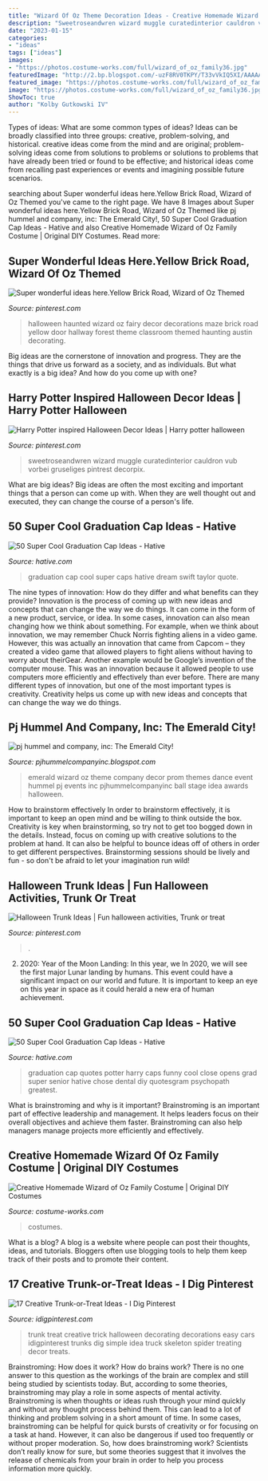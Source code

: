 ```yaml
---
title: "Wizard Of Oz Theme Decoration Ideas - Creative Homemade Wizard Of Oz Family Costume"
description: "Sweetroseandwren wizard muggle curatedinterior cauldron vub vorbei gruseliges pintrest decorpix"
date: "2023-01-15"
categories:
- "ideas"
tags: ["ideas"]
images:
- "https://photos.costume-works.com/full/wizard_of_oz_family36.jpg"
featuredImage: "http://2.bp.blogspot.com/-uzF8RV0TKPY/T33vVkIQ5XI/AAAAAAAABGI/81Vqy7Ejm4k/s1600/oz17.jpg"
featured_image: "https://photos.costume-works.com/full/wizard_of_oz_family36.jpg"
image: "https://photos.costume-works.com/full/wizard_of_oz_family36.jpg"
ShowToc: true
author: "Kolby Gutkowski IV"
---
```



Types of ideas: What are some common types of ideas?
Ideas can be broadly classified into three groups: creative, problem-solving, and historical. creative ideas come from the mind and are original; problem-solving ideas come from solutions to problems or solutions to problems that have already been tried or found to be effective; and historical ideas come from recalling past experiences or events and imagining possible future scenarios.

	

		
searching about Super wonderful ideas here.Yellow Brick Road, Wizard of Oz Themed you've came to the right page. We have 8 Images about Super wonderful ideas here.Yellow Brick Road, Wizard of Oz Themed like pj hummel and company, inc: The Emerald City!, 50 Super Cool Graduation Cap Ideas - Hative and also Creative Homemade Wizard of Oz Family Costume | Original DIY Costumes. Read more:
		
    
## Super Wonderful Ideas Here.Yellow Brick Road, Wizard Of Oz Themed

<img loading=lazy src="https://i.pinimg.com/736x/31/57/23/315723a2c6eefac6f315546463c1f29d--halloween-fairy-theme-halloween.jpg" onerror="this.onerror=null;this.src='https://tse3.mm.bing.net/th?id=OIP.XUgVUU2_J2Ac08gmRfaL6QHaFj&amp;pid=15.1';" alt="Super wonderful ideas here.Yellow Brick Road, Wizard of Oz Themed">

_Source: pinterest.com_

>halloween haunted wizard oz fairy decor decorations maze brick road yellow door hallway forest theme classroom themed haunting austin decorating. 

	

Big ideas are the cornerstone of innovation and progress. They are the things that drive us forward as a society, and as individuals. But what exactly is a big idea? And how do you come up with one?

    
## Harry Potter Inspired Halloween Decor Ideas | Harry Potter Halloween

<img loading=lazy src="https://i.pinimg.com/736x/88/90/d5/8890d53edc32f2dae5bad5a43fcce42b.jpg" onerror="this.onerror=null;this.src='https://tse1.mm.bing.net/th?id=OIP.vwnQ1rluNGr11yRqIhYyTQHaLH&amp;pid=15.1';" alt="Harry Potter inspired Halloween Decor Ideas | Harry potter halloween">

_Source: pinterest.com_

>sweetroseandwren wizard muggle curatedinterior cauldron vub vorbei gruseliges pintrest decorpix. 

	

What are big ideas?
Big ideas are often the most exciting and important things that a person can come up with. When they are well thought out and executed, they can change the course of a person's life.

    
## 50 Super Cool Graduation Cap Ideas - Hative

<img loading=lazy src="https://hative.com/wp-content/uploads/2016/04/graduation-caps/21-super-cool-graduation-cap-ideas.jpg" onerror="this.onerror=null;this.src='https://tse2.mm.bing.net/th?id=OIP.y7oppbydyGtmd30G3ru_YQHaF-&amp;pid=15.1';" alt="50 Super Cool Graduation Cap Ideas - Hative">

_Source: hative.com_

>graduation cap cool super caps hative dream swift taylor quote. 

	

The nine types of innovation: How do they differ and what benefits can they provide?
Innovation is the process of coming up with new ideas and concepts that can change the way we do things. It can come in the form of a new product, service, or idea. In some cases, innovation can also mean changing how we think about something. For example, when we think about innovation, we may remember Chuck Norris fighting aliens in a video game. However, this was actually an innovation that came from Capcom – they created a video game that allowed players to fight aliens without having to worry about theirGear. Another example would be Google’s invention of the computer mouse. This was an innovation because it allowed people to use computers more efficiently and effectively than ever before. There are many different types of innovation, but one of the most important types is creativity. Creativity helps us come up with new ideas and concepts that can change the way we do things.

    
## Pj Hummel And Company, Inc: The Emerald City!

<img loading=lazy src="http://2.bp.blogspot.com/-uzF8RV0TKPY/T33vVkIQ5XI/AAAAAAAABGI/81Vqy7Ejm4k/s1600/oz17.jpg" onerror="this.onerror=null;this.src='https://tse2.mm.bing.net/th?id=OIP.xnOv4E_GIe6ZVsbcxgC-EwHaFg&amp;pid=15.1';" alt="pj hummel and company, inc: The Emerald City!">

_Source: pjhummelcompanyinc.blogspot.com_

>emerald wizard oz theme company decor prom themes dance event hummel pj events inc pjhummelcompanyinc ball stage idea awards halloween. 

	

How to brainstorm effectively
In order to brainstorm effectively, it is important to keep an open mind and be willing to think outside the box. Creativity is key when brainstorming, so try not to get too bogged down in the details. Instead, focus on coming up with creative solutions to the problem at hand. It can also be helpful to bounce ideas off of others in order to get different perspectives. Brainstorming sessions should be lively and fun - so don't be afraid to let your imagination run wild!

    
## Halloween Trunk Ideas | Fun Halloween Activities, Trunk Or Treat

<img loading=lazy src="https://i.pinimg.com/736x/c4/80/0b/c4800b8b7e1752ed5eaa34f1b2d8209b.jpg" onerror="this.onerror=null;this.src='https://tse2.mm.bing.net/th?id=OIP.SRhlQbbdR6t5Y2SCUP46ywHaO0&amp;pid=15.1';" alt="Halloween Trunk Ideas | Fun halloween activities, Trunk or treat">

_Source: pinterest.com_

>. 

	

2) 2020: Year of the Moon Landing: In this year, we
In 2020, we will see the first major Lunar landing by humans. This event could have a significant impact on our world and future. It is important to keep an eye on this year in space as it could herald a new era of human achievement.

    
## 50 Super Cool Graduation Cap Ideas - Hative

<img loading=lazy src="https://hative.com/wp-content/uploads/2016/04/graduation-caps/26-super-cool-graduation-cap-ideas.jpg" onerror="this.onerror=null;this.src='https://tse4.mm.bing.net/th?id=OIP.G_S135x0vN6ZC_3GA8uU4wHaJ6&amp;pid=15.1';" alt="50 Super Cool Graduation Cap Ideas - Hative">

_Source: hative.com_

>graduation cap quotes potter harry caps funny cool close opens grad super senior hative chose dental diy quotesgram psychopath greatest. 

	

What is brainstroming and why is it important?
Brainstroming is an important part of effective leadership and management. It helps leaders focus on their overall objectives and achieve them faster. Brainstroming can also help managers manage projects more efficiently and effectively.

    
## Creative Homemade Wizard Of Oz Family Costume | Original DIY Costumes

<img loading=lazy src="https://photos.costume-works.com/full/wizard_of_oz_family36.jpg" onerror="this.onerror=null;this.src='https://tse2.mm.bing.net/th?id=OIP.MslWrzPJQVRmyswaTNJLxAHaK9&amp;pid=15.1';" alt="Creative Homemade Wizard of Oz Family Costume | Original DIY Costumes">

_Source: costume-works.com_

>costumes. 

	

What is a blog?
A blog is a website where people can post their thoughts, ideas, and tutorials. Bloggers often use blogging tools to help them keep track of their posts and to promote their content.

    
## 17 Creative Trunk-or-Treat Ideas - I Dig Pinterest

<img loading=lazy src="https://www.idigpinterest.com/wp-content/uploads/2013/10/skeleton.jpg" onerror="this.onerror=null;this.src='https://tse3.mm.bing.net/th?id=OIP.6jSyKrJnYVA4Wq44yYLPZgHaHa&amp;pid=15.1';" alt="17 Creative Trunk-or-Treat Ideas - I Dig Pinterest">

_Source: idigpinterest.com_

>trunk treat creative trick halloween decorating decorations easy cars idigpinterest trunks dig simple idea truck skeleton spider treating decor treats. 

	

Brainstroming: How does it work?
How do brains work? There is no one answer to this question as the workings of the brain are complex and still being studied by scientists today. But, according to some theories, brainstroming may play a role in some aspects of mental activity. Brainstroming is when thoughts or ideas rush through your mind quickly and without any thought process behind them. This can lead to a lot of thinking and problem solving in a short amount of time. In some cases, brainstroming can be helpful for quick bursts of creativity or for focusing on a task at hand. However, it can also be dangerous if used too frequently or without proper moderation. So, how does brainstroming work? Scientists don’t really know for sure, but some theories suggest that it involves the release of chemicals from your brain in order to help you process information more quickly.

